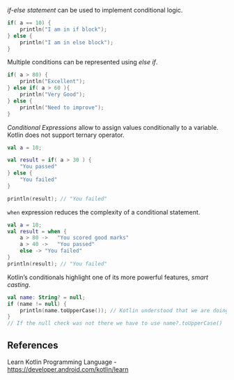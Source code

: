 _if-else statement_ can be used to implement conditional logic.

```kotlin
if( a == 10) {
    println("I am in if block");
} else {
    println("I am in else block");
}
```

Multiple conditions can be represented using _else if_.

```kotlin
if( a > 80) {
    println("Excellent");
} else if( a > 60 ){
    println("Very Good");
} else {
    println("Need to improve");
}
```

_Conditional Expressions_ allow to assign values conditionally to a variable. Kotlin does not support ternary operator.

```kotlin
val a = 10;

val result = if( a > 30 ) {
    "You passed"
} else {
    "You failed"
}

println(result); // "You failed"
```

`when` expression reduces the complexity of a conditional statement.

```kotlin
val a = 10;
val result = when {
    a > 80 ->   "You scored good marks"
    a > 40 ->   "You passed"
    else -> "You failed"
}
println(result); // "You failed"
```

Kotlin’s conditionals highlight one of its more powerful features, _smart casting_.

```kotlin
val name: String? = null;
if (name != null) {
    println(name.toUpperCase()); // Kotlin understood that we are doing a null check. So it is not throwing error in this line.
} 
// If the null check was not there we have to use name?.toUpperCase()
```

## References

Learn Kotlin Programming Language - https://developer.android.com/kotlin/learn
